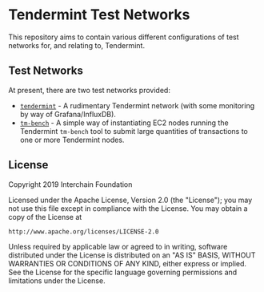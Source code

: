 # Tendermint Test Networks
This repository aims to contain various different configurations of test
networks for, and relating to, Tendermint.

## Test Networks
At present, there are two test networks provided:

* [`tendermint`](./tendermint/README.md) - A rudimentary Tendermint network
  (with some monitoring by way of Grafana/InfluxDB).
* [`tm-bench`](./tm-bench/README.md) - A simple way of instantiating EC2 nodes
  running the Tendermint `tm-bench` tool to submit large quantities of
  transactions to one or more Tendermint nodes.

## License
Copyright 2019 Interchain Foundation

Licensed under the Apache License, Version 2.0 (the "License");
you may not use this file except in compliance with the License.
You may obtain a copy of the License at

    http://www.apache.org/licenses/LICENSE-2.0

Unless required by applicable law or agreed to in writing, software
distributed under the License is distributed on an "AS IS" BASIS,
WITHOUT WARRANTIES OR CONDITIONS OF ANY KIND, either express or implied.
See the License for the specific language governing permissions and
limitations under the License.

